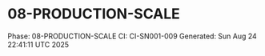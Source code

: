 # 08-PRODUCTION-SCALE
Phase: 08-PRODUCTION-SCALE
CI: CI-SN001-009
Generated: Sun Aug 24 22:41:11 UTC 2025
